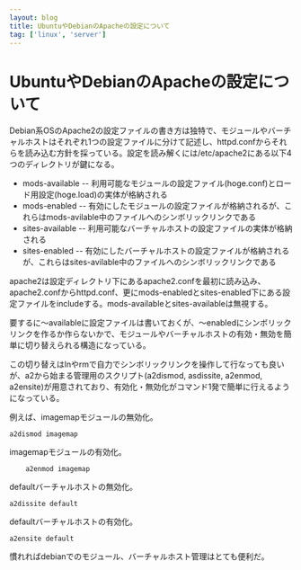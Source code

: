 ```yaml
---
layout: blog
title: UbuntuやDebianのApacheの設定について
tag: ['linux', 'server']
---
```


# UbuntuやDebianのApacheの設定について

Debian系OSのApache2の設定ファイルの書き方は独特で、モジュールやバーチャルホストはそれぞれ1つの設定ファイルに分けて記述し、httpd.confからそれらを読み込む方針を採っている。設定を読み解くには/etc/apache2にある以下4つのディレクトリが鍵になる。

- mods-available -- 利用可能なモジュールの設定ファイル(hoge.conf)とロード用設定(hoge.load)の実体が格納される
- mods-enabled -- 有効にしたモジュールの設定ファイルが格納されるが、これらはmods-avilable中のファイルへのシンボリックリンクである
- sites-available -- 利用可能なバーチャルホストの設定ファイルの実体が格納される
- sites-enabled -- 有効にしたバーチャルホストの設定ファイルが格納されるが、これらはsites-avilable中のファイルへのシンボリックリンクである

apache2は設定ディレクトリ下にあるapache2.confを最初に読み込み、apache2.confからhttpd.conf、更にmods-enabledとsites-enabled下にある設定ファイルをincludeする。mods-availableとsites-availableは無視する。

要するに〜availableに設定ファイルは書いておくが、〜enabledにシンボリックリンクを作るか作らないかで、モジュールやバーチャルホストの有効・無効を簡単に切り替えられる構造になっている。

この切り替えはlnやrmで自力でシンボリックリンクを操作して行なっても良いが、a2から始まる管理用のスクリプト(a2dismod, asdissite, a2enmod, a2ensite)が用意されており、有効化・無効化がコマンド1発で簡単に行えるようになっている。

例えば、imagemapモジュールの無効化。

    a2dismod imagemap

imagemapモジュールの有効化。

		a2enmod imagemap

defaultバーチャルホストの無効化。

    a2dissite default

defaultバーチャルホストの有効化。

    a2ensite default

慣れればdebianでのモジュール、バーチャルホスト管理はとても便利だ。
